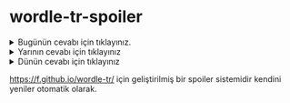 # wordle-tr-spoiler

<details>
  <summary>Bugünün cevabı için tıklayınız.</summary>
  <br>
    <b> kiriş </b>
</details>

<details>
  <summary>Yarının cevabı için tıklayınız</summary>
  <br>
   <b> tuhaf </b>
</details>

<details>
  <summary>Dünün cevabı için tıklayınız </summary>
  <br>
  <b> faraş </b>
</details>

https://f.github.io/wordle-tr/ için geliştirilmiş bir spoiler sistemidir kendini yeniler otomatik olarak.

